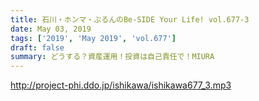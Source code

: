 ```yaml
---
title: 石川・ホンマ・ぶるんのBe-SIDE Your Life! vol.677-3
date: May 03, 2019
tags: ['2019', 'May 2019', 'vol.677']
draft: false
summary: どうする？資産運用！投資は自己責任で！MIURA
---
```


http://project-phi.ddo.jp/ishikawa/ishikawa677_3.mp3
